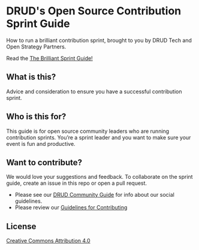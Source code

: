 # DRUD's Open Source Contribution Sprint Guide

How to run a brilliant contribution sprint, brought to you by DRUD Tech and Open Strategy Partners.

Read the [The Brilliant Sprint Guide!](https://github.com/drud/sprint_guide/blob/master/brilliant-sprints.md)

## What is this?

Advice and consideration to ensure you have a successful contribution sprint. 

## Who is this for?

This guide is for open source community leaders who are running contribution sprints. You’re a sprint leader and you want to make sure your event is fun and productive. 

## Want to contribute?

We would love your suggestions and feedback. To collaborate on the sprint guide, create an issue in this repo or open a pull request. 
- Please see our [DRUD Community Guide](https://github.com/drud/community) for info about our social guidelines.
- Please review our [Guidelines for Contributing](https://github.com/drud/ddev/blob/master/CONTRIBUTING.md) 

## License

[Creative Commons Attribution 4.0](https://github.com/drud/sprint_guide/blob/master/LICENSE.md)
